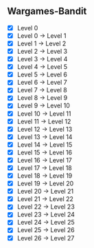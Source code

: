 ## Wargames-Bandit

- [x] Level 0
- [x] Level 0 → Level 1
- [x] Level 1 → Level 2
- [x] Level 2 → Level 3
- [x] Level 3 → Level 4
- [x] Level 4 → Level 5
- [x] Level 5 → Level 6
- [x] Level 6 → Level 7
- [x] Level 7 → Level 8
- [x] Level 8 → Level 9
- [x] Level 9 → Level 10
- [x] Level 10 → Level 11
- [x] Level 11 → Level 12
- [x] Level 12 → Level 13
- [x] Level 13 → Level 14
- [x] Level 14 → Level 15
- [x] Level 15 → Level 16
- [x] Level 16 → Level 17
- [x] Level 17 → Level 18
- [x] Level 18 → Level 19
- [x] Level 19 → Level 20
- [x] Level 20 → Level 21
- [x] Level 21 → Level 22
- [x] Level 22 → Level 23
- [x] Level 23 → Level 24
- [x] Level 24 → Level 25
- [x] Level 25 → Level 26
- [x] Level 26 → Level 27
